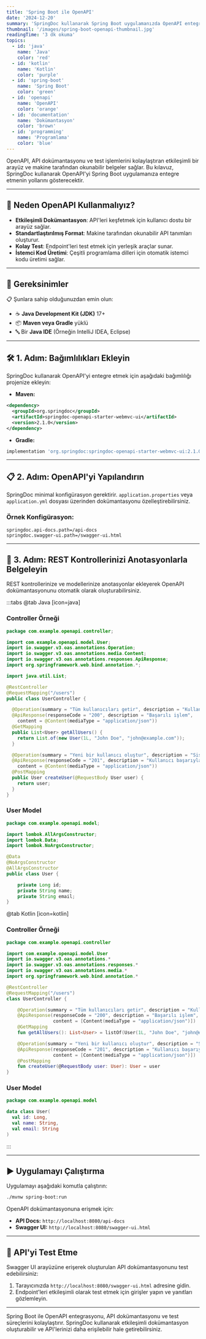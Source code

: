 ```yaml
---
title: 'Spring Boot ile OpenAPI'
date: '2024-12-20'
summary: 'SpringDoc kullanarak Spring Boot uygulamanızda OpenAPI entegrasyonu ile API dokümantasyonu ve test yöntemlerini öğrenin.'
thumbnail: '/images/spring-boot-openapi-thumbnail.jpg'
readingTime: '3 dk okuma'
topics:
  - id: 'java'
    name: 'Java'
    color: 'red'
  - id: 'kotlin'
    name: 'Kotlin'
    color: 'purple'
  - id: 'spring-boot'
    name: 'Spring Boot'
    color: 'green'
  - id: 'openapi'
    name: 'OpenAPI'
    color: 'orange'
  - id: 'documentation'
    name: 'Dokümantasyon'
    color: 'brown'
  - id: 'programming'
    name: 'Programlama'
    color: 'blue'
---
```


OpenAPI, API dokümantasyonu ve test işlemlerini kolaylaştıran etkileşimli bir arayüz ve makine tarafından okunabilir belgeler sağlar. Bu kılavuz, SpringDoc kullanarak OpenAPI'yi Spring Boot uygulamanıza entegre etmenin yollarını gösterecektir.

---

## 🌟 Neden OpenAPI Kullanmalıyız?

- **Etkileşimli Dokümantasyon**: API'leri keşfetmek için kullanıcı dostu bir arayüz sağlar.
- **Standartlaştırılmış Format**: Makine tarafından okunabilir API tanımları oluşturur.
- **Kolay Test**: Endpoint'leri test etmek için yerleşik araçlar sunar.
- **İstemci Kod Üretimi**: Çeşitli programlama dilleri için otomatik istemci kodu üretimi sağlar.

---

## 🌟 Gereksinimler

📋 Şunlara sahip olduğunuzdan emin olun:

- ☕ **Java Development Kit (JDK)** 17+
- 📦 **Maven veya Gradle** yüklü
- 🔤 Bir **Java IDE** (Örneğin IntelliJ IDEA, Eclipse)

---

## 🛠️ 1. Adım: Bağımlılıkları Ekleyin

SpringDoc kullanarak OpenAPI'yi entegre etmek için aşağıdaki bağımlılığı projenize ekleyin:

- **Maven:**

```xml
<dependency>
  <groupId>org.springdoc</groupId>
  <artifactId>springdoc-openapi-starter-webmvc-ui</artifactId>
  <version>2.1.0</version>
</dependency>
```

- **Gradle:**

```groovy
implementation 'org.springdoc:springdoc-openapi-starter-webmvc-ui:2.1.0'
```

---

## 📋 2. Adım: OpenAPI'yi Yapılandırın

SpringDoc minimal konfigürasyon gerektirir. `application.properties` veya `application.yml` dosyası üzerinden dokümantasyonu özelleştirebilirsiniz.

### Örnek Konfigürasyon:

```properties
springdoc.api-docs.path=/api-docs
springdoc.swagger-ui.path=/swagger-ui.html
```

---

## 📖 3. Adım: REST Kontrollerinizi Anotasyonlarla Belgeleyin

REST kontrollerinize ve modellerinize anotasyonlar ekleyerek OpenAPI dokümantasyonunu otomatik olarak oluşturabilirsiniz.

:::tabs
@tab Java [icon=java]

### Controller Örneği

```java
package com.example.openapi.controller;

import com.example.openapi.model.User;
import io.swagger.v3.oas.annotations.Operation;
import io.swagger.v3.oas.annotations.media.Content;
import io.swagger.v3.oas.annotations.responses.ApiResponse;
import org.springframework.web.bind.annotation.*;

import java.util.List;

@RestController
@RequestMapping("/users")
public class UserController {

  @Operation(summary = "Tüm kullanıcıları getir", description = "Kullanıcı listesini alır")
  @ApiResponse(responseCode = "200", description = "Başarılı işlem",
    content = @Content(mediaType = "application/json"))
  @GetMapping
  public List<User> getAllUsers() {
    return List.of(new User(1L, "John Doe", "john@example.com"));
  }

  @Operation(summary = "Yeni bir kullanıcı oluştur", description = "Sisteme yeni bir kullanıcı ekler")
  @ApiResponse(responseCode = "201", description = "Kullanıcı başarıyla oluşturuldu",
    content = @Content(mediaType = "application/json"))
  @PostMapping
  public User createUser(@RequestBody User user) {
    return user;
  }
}
```

### User Model

```java
package com.example.openapi.model;

import lombok.AllArgsConstructor;
import lombok.Data;
import lombok.NoArgsConstructor;

@Data
@NoArgsConstructor
@AllArgsConstructor
public class User {

    private Long id;
    private String name;
    private String email;
}
```

@tab Kotlin [icon=kotlin]

### Controller Örneği

```kotlin
package com.example.openapi.controller

import com.example.openapi.model.User
import io.swagger.v3.oas.annotations.*
import io.swagger.v3.oas.annotations.responses.*
import io.swagger.v3.oas.annotations.media.*
import org.springframework.web.bind.annotation.*

@RestController
@RequestMapping("/users")
class UserController {

    @Operation(summary = "Tüm kullanıcıları getir", description = "Kullanıcı listesini alır")
    @ApiResponse(responseCode = "200", description = "Başarılı işlem",
                 content = [Content(mediaType = "application/json")])
    @GetMapping
    fun getAllUsers(): List<User> = listOf(User(1L, "John Doe", "john@example.com"))

    @Operation(summary = "Yeni bir kullanıcı oluştur", description = "Sisteme yeni bir kullanıcı ekler")
    @ApiResponse(responseCode = "201", description = "Kullanıcı başarıyla oluşturuldu",
                 content = [Content(mediaType = "application/json")])
    @PostMapping
    fun createUser(@RequestBody user: User): User = user
}
```

### User Model

```kotlin
package com.example.openapi.model

data class User(
  val id: Long,
  val name: String,
  val email: String
)
```

:::

---

## ▶️ Uygulamayı Çalıştırma

Uygulamayı aşağıdaki komutla çalıştırın:

```bash
./mvnw spring-boot:run
```

OpenAPI dokümantasyonuna erişmek için:

- **API Docs:** `http://localhost:8080/api-docs`
- **Swagger UI:** `http://localhost:8080/swagger-ui.html`

---

## 🧪 API'yi Test Etme

Swagger UI arayüzüne erişerek oluşturulan API dokümantasyonunu test edebilirsiniz:

1. Tarayıcınızda `http://localhost:8080/swagger-ui.html` adresine gidin.
2. Endpoint'leri etkileşimli olarak test etmek için girişler yapın ve yanıtları gözlemleyin.

---

Spring Boot ile OpenAPI entegrasyonu, API dokümantasyonu ve test süreçlerini kolaylaştırır. SpringDoc kullanarak etkileşimli dokümantasyon oluşturabilir ve API'lerinizi daha erişilebilir hale getirebilirsiniz.
